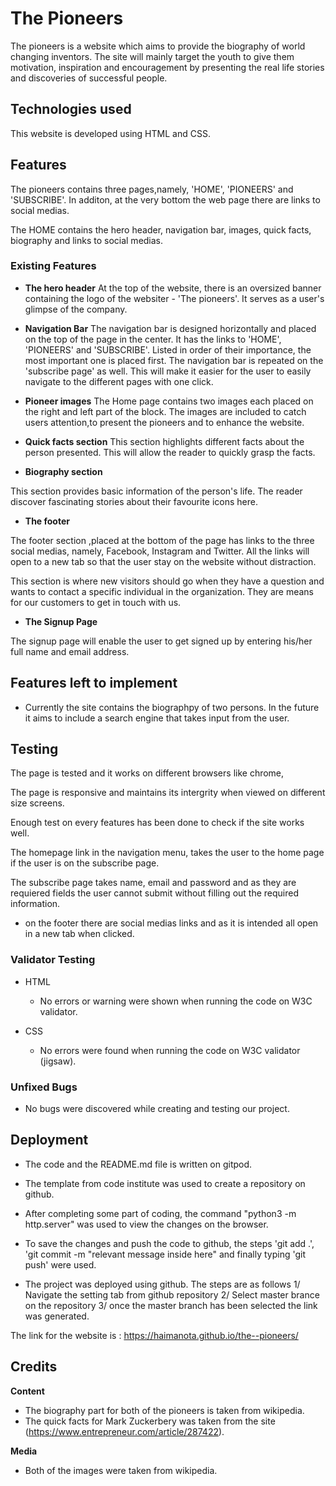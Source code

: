 # The Pioneers

The pioneers is a website which aims to provide the biography of world changing inventors. The site will mainly target the youth to give them motivation, inspiration and encouragement by presenting the real life stories and discoveries of 
successful people. 


## Technologies used

This website is developed using HTML and CSS.

## Features

The pioneers contains three pages,namely, 'HOME', 'PIONEERS' and 'SUBSCRIBE'. In additon, at the very bottom the web page there are links to social medias. 
 
The HOME contains the hero header, navigation bar, images, quick facts, biography and links to social medias. 


### Existing Features

- __The hero header__
At the top of the website, there is an oversized banner containing the logo of the websiter - 'The pioneers'. It serves as a user's glimpse of the company. 

- __Navigation Bar__
The navigation bar is designed horizontally and placed on the top of the page in the center.
It has the links to 'HOME', 'PIONEERS' and 'SUBSCRIBE'.  Listed in order of their importance, the most important one is placed first.
The navigation bar is repeated on the 'subscribe page' as well. This will make it easier for the user to easily navigate to the different pages with one click.  

- __Pioneer images__
The Home page contains two images each placed on the right and left part of the block. The images are included to catch users attention,to present the pioneers and to enhance the website. 

- __Quick facts section__
This section highlights different facts about the person presented. This will allow the reader to quickly grasp the facts.

- __Biography section__

This section provides basic information of the person's life. The reader discover fascinating stories about their favourite icons here. 

- __The footer__

The footer section ,placed at the bottom of the page has links to the three social medias, namely, Facebook, Instagram and Twitter. All the links will open to a new tab so that the user stay on the website without distraction.

This section is where new visitors should go when they have a question and wants to contact a specific individual in the organization. They are means for our customers to get in touch with us.

- __The Signup Page__ 

The signup page  will enable the user to get signed up by entering his/her full name and email address. 

## Features left to implement

- Currently the site contains the biographpy of two persons. In the future it aims to include a search engine that takes input from the user.


## Testing

The page is tested and it works on different browsers like chrome, 

The page is responsive and maintains its intergrity when viewed on different size screens. 

Enough test on every features has been done to check if the site works well. 

The homepage link in the navigation menu, takes the user to the home page if the user is on the subscribe page. 

The subscribe page takes name, email and password and as they are requiered fields the user cannot submit without filling out the required information.

- on the footer there are  social medias links and as it is intended all open in a new tab when clicked. 

### Validator Testing 

- HTML
    - No errors or warning were shown when running the code on W3C validator. 

- CSS
    - No errors were found when running the code on W3C validator (jigsaw). 

### Unfixed Bugs
 - No bugs were discovered while creating and testing our project.

## Deployment
- The code and the README.md file is written on gitpod.  

- The template from code institute was used to create a repository on github. 

- After completing some part of coding, the command "python3 -m http.server" was  used to view the changes on the browser.

- To save the changes and push the code to github, the steps 'git add .', 'git commit -m "relevant message inside here" and finally typing 'git push' were used.

- The project was deployed using github. The steps are as follows
1/ Navigate the setting tab from github repository
2/ Select master brance on the repository
3/ once the master branch has been selected the link was generated.

The link for the website is : https://haimanota.github.io/the--pioneers/

## Credits

**Content**

- The biography part for both of the pioneers is taken from wikipedia. 
- The quick facts for Mark Zuckerbery was taken from the site (https://www.entrepreneur.com/article/287422).


**Media**
- Both of the images were taken from wikipedia.